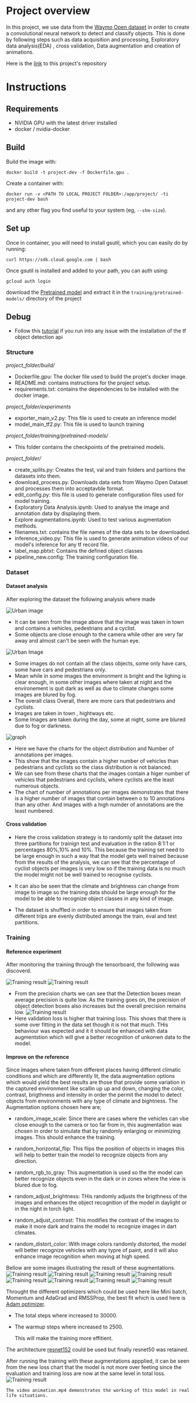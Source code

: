 # Project overview
In this project, we use data from the [Waymo Open dataset](https://waymo.com/open/) in order to create a convolutional neural network to detect  and classify  objects. This is done by following steps such as data acquisition and processing, Exploratory data analysis(EDA) , cross validation, Data augmentation and creation of animations. 

Here is the [link](https://github.com/BarisKaragaac/tensor_flow) to this project's repository

# Instructions
## Requirements

* NVIDIA GPU with the latest driver installed
* docker / nvidia-docker

## Build
Build the image with:
```
docker build -t project-dev -f Dockerfile.gpu .
```

Create a container with:
```
docker run -v <PATH TO LOCAL PROJECT FOLDER>:/app/project/ -ti project-dev bash
```
and any other flag you find useful to your system (eg, `--shm-size`).

## Set up

Once in container, you will need to install gsutil, which you can easily do by running:
```
curl https://sdk.cloud.google.com | bash
```

Once gsutil is installed and added to your path, you can auth using:
```
gcloud auth login
```
 download the [Pretrained model](http://download.tensorflow.org/models/object_detection/tf2/20200711/ssd_resnet50_v1_fpn_640x640_coco17_tpu-8.tar.gz) and extract it in the ```training/pretrained-models/``` directory of the project
## Debug
* Follow this [tutorial](https://tensorflow-object-detection-api-tutorial.readthedocs.io/en/latest/install.html#tensorflow-object-detection-api-installation) if you run into any issue with the installation of the
tf object detection api

### Structure

*project_folder/build/*
- Dockerfile.gpu: The docker file used to build the projet's docker image.
- README.md: contains instructions for the project setup.
- requirements.txt: contains the dependencies to be installed with the docker image.

*project_folder/experiments*
- exporter_main_v2.py: This file is used to create an inference model
- model_main_tf2.py: This file is used to launch training

*project_folder/training/pretrained-models/*
- This folder contains the checkpoints of the pretrained models.

*project_folder/*
- create_splits.py: Creates the test, val and train folders and partions the datasets into them.
- download_process.py: Downloads data sets from Waymo Open Dataset and processes them into acceptavble format.
- edit_config.py: this file is used to generate configuration files used for model training.
- Exploratory Data Analysis.ipynb: Used to analyse the image and annotation data by displaying them.
- Explore augmentations.ipynb: Used to test various augmentation methods.
- filenames.txt: contains the file names of the data sets to be downloaded.
- inference_video.py: This file is used to generate animation videos of our model's inference for any tf record file.
- label_map.pbtxt: Contains the defined object classes
- pipeline_new.config: The training configuration file.

### Dataset
#### Dataset analysis
After exploring the dataset the following analysis where made

![Urban image](images/single.png)

- It can be seen from the image above that the image was taken in town and contains a vehicles, pedestrians and a cyclist.
- Some objects are close enough to the camera while other are very far away and almost can't be seen with the human eye.


![Urban Image](images/many.png)

- Some images do not contain all the class objects, some only have cars, some have cars and pedestrians only.
- Mean while in some images the environment is bright and the lighing is clear enough, in some other images where taken at night and the environement is quit dark as well as due to climate changes some images are blured by fog.
- The overall class Overall, there are more cars that pedestrians and cyclists.
- Images are taken in town , hightways etc.
- Some Images are taken during the day, some at night, some are blured due to fog or darkness.

![graph](images/graph.png)
- Here we have the charts for the object distribution and Number of annotations per images.
- This show that the images contain a higher number of vehicles than pedestrians and cyclists so the class distribution is not balanced.
- We can see from these charts that the images contain a higer number of vehicles that pedestrians and cyclists, where cyclists are the least numerous objects.
- The chart of number of annotations per images demonstrates that there is a higher number of images that contain between o to 10 annotations than any other. And images with a high numder of annotations are the least numbered.


#### Cross validation
- Here the cross validation strategy is to randomly split the dataset into three partitions for trainign test and evaluation in the ration 8:1:1 or percentages 80%,10% and 10%. This because the training set need to be large enough in such a way that the model gets well trained because from the results of the analysis, we can see that the percentage of cyclist objects per images is very low so if the training data is no much the model might not be well trained to recognise cyclists.
- It can also be seen that the climate and brightness can change from image to image so the training data should be large enough for the model to be able to recognize object classes in any kind of image.

- The dataset is shuffled in order to ensure that images taken from different trips are evenly distributed amongs the train, eval and test partitions.

### Training 
#### Reference experiment

After monitoring the training through the tensorboard, the following was discoverd.

![Training result](images/train1.png)
![Training result](images/train2.png)
- From the precision charts we can see that the Detection boxes mean average precision is quite low. As the training goes on, the precision of object detection boxes also increases but the overall precision remains low.
![Training result](images/train3.png)
- Here validation loss is higher that training loss. This shows that there is some over fitting in the data set though it is not that much. THis behaviour was expected and it it should be enhanced with data augmentstion which will give a better recognition of unkonwn data to the model.


#### Improve on the reference

Since images where taken from different places having different climatic conditions and which are differently lit, the data augmentation options which would yield the best results are those that provide some variation in the captured environment like scallin up up and down, changing the color, contrast, brigthness and intensity in order the permit the model to detect objects from environments with any type of climate and bightness.
The Augmentation options chosen here are;
-  random_image_scale:
    Since there are cases where the vehicles can vbe close enough to the camera or too far from in, this augmentation was chosen in order to simulate that by randomly enlarging or minimizing images. This should enhance the training. 

- random_horizontal_flip:
    This flips the position of objects in images this will help to better train the model to recognize objects from any direction.

- random_rgb_to_gray:
    This augmentation is used so the the model can better recognize objects even in the dark or in zones where the view is blured due to fog.
- random_adjust_brightness:
    THis randomly adjusts the brigthness of the images and enhances the object recognition of the model in daylight or in the night in torch light.
- random_adjust_contrast:
    This modifies the contrast of the images to make it more dark and trains the model to recognize images in dart climates.
- random_distort_color:
    With image colors randomly distorted, the model will better recognize vehicles with any typre of paint, and it will also enhance image recognition when moving at high speed.
 
 Bellow are some images illustrating the result of these augmentations.
![Training result](images/augmentation1.png)
![Training result](images/augmentation2.png)
![Training result](images/augmentation3.png)
![Training result](images/augmentation4.png)
![Training result](images/augmentation5.png)
![Training result](images/augmentation6.png)
![Training result](images/augmentation7.png)
![Training result](images/augmentation8.png)


Throught the different optimizers which could be used here like Mini batch, Momentum and AdaGrad and RMSSProp, the best fit  which is used here is [Adam optimizer](https://www.tensorflow.org/api_docs/python/tf/compat/v1/train/AdamOptimizer). 
- The total steps where increased to 30000. 
- The warmup steps where increased to 2500.

    This will make the training more effitient.

The architecture [resnet152](https://hub.tensorflow.google.cn/tensorflow/retinanet/resnet152_v1_fpn_640x640/1) could be used but finally resnet50 was retained.


After running the training with these augmentations appplied, it can be seen from the new loss chart that the model is not more over feeting since the evaluation and training loss are now at the same level in total loss.
 ![Training result](images/retrain3.png)

    The video animation.mp4 demonstrates the working of this model in real life situations. 